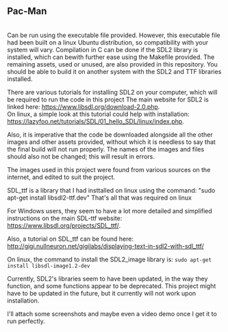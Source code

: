 <h2> Pac-Man </h2> <br>
Can be run using the executable file provided.
However, this executable file had been built on a linux Ubuntu distribution, so compatibility with your system will vary.
Compilation in C can be done if the SDL2 library is installed, which can bewith further ease using the Makefile provided.
The remaining assets, used or unused, are also provided in this repository.
You should be able to build it on another system with the SDL2 and TTF libraries installed.

There are various tutorials for installing SDL2 on your computer, which will be required to run the code in this project
The main website for SDL2 is linked here: 
 https://www.libsdl.org/download-2.0.php. <br>
On linux, a simple look at this tutorial could help with installation:      https://lazyfoo.net/tutorials/SDL/01_hello_SDL/linux/index.php. <br>

Also, it is imperative that the code be downloaded alongside all the other images and other assets provided, without which it is needless to say that the final build will not run properly.
The names of the images and files should also not be changed; this will result in errors.

The images used in this project were found from various sources on the internet, and edited to suit the project.

SDL_ttf is a library that I had insttalled on linux using the command: "sudo apt-get install libsdl2-ttf.dev"
That's all that was required on linux
 
For Windows users, they seem to have a lot more detailed and simplified instructions on the main SDL-ttf website:
  https://www.libsdl.org/projects/SDL_ttf/. <br>

Also, a tutorial on SDL_ttf can be found here: 
  http://gigi.nullneuron.net/gigilabs/displaying-text-in-sdl2-with-sdl_ttf/

On linux, the command to install the SDL2_image library is:
    ```sudo apt-get install libsdl-image1.2-dev```

Currently, SDL2's libraries seem to have been updated, in the way they function, and some functions appear to be deprecated.
This project might have to be updated in the future, but it currently will not work upon installation.

I'll attach some screenshots and maybe even a video demo once I get it to run perfectly.
